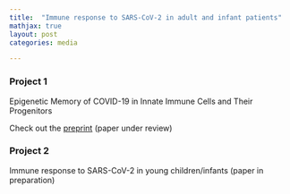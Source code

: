 ```yaml
---
title:  "Immune response to SARS-CoV-2 in adult and infant patients"
mathjax: true
layout: post
categories: media

---
```


### Project 1 

Epigenetic Memory of COVID-19 in Innate Immune Cells and Their Progenitors

Check out the [preprint] (paper under review)

[preprint]: https://www.biorxiv.org/content/10.1101/2022.02.09.479588v1


### Project 2 

Immune response to SARS-CoV-2 in young children/infants (paper in preparation)
